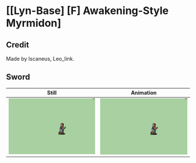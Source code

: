 # [\[Lyn-Base\] \[F\] Awakening-Style Myrmidon]

## Credit

Made by Iscaneus, Leo_link.
	
## Sword

| Still | Animation |
| :---: | :-------: |
| ![Sword still](./Sword_000.png) | ![Sword animation](./Sword.gif) |
